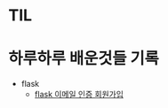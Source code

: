 # TIL

하루하루 배운것들 기록
======================

+ flask
  - [flask 이메일 인증 회원가입](flask/Flask&mongoDB이메일인증.md)
